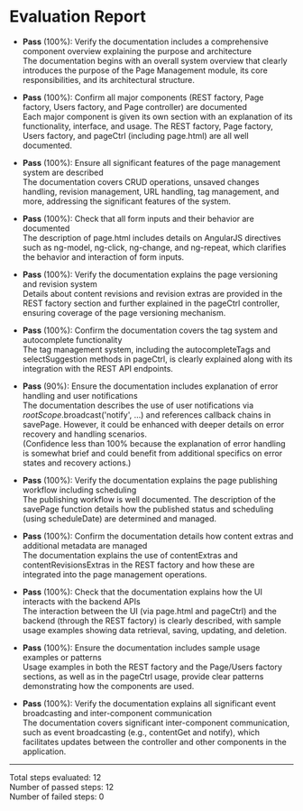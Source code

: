 # Evaluation Report

- **Pass** (100%): Verify the documentation includes a comprehensive component overview explaining the purpose and architecture  
  The documentation begins with an overall system overview that clearly introduces the purpose of the Page Management module, its core responsibilities, and its architectural structure.

- **Pass** (100%): Confirm all major components (REST factory, Page factory, Users factory, and Page controller) are documented  
  Each major component is given its own section with an explanation of its functionality, interface, and usage. The REST factory, Page factory, Users factory, and pageCtrl (including page.html) are all well documented.

- **Pass** (100%): Ensure all significant features of the page management system are described  
  The documentation covers CRUD operations, unsaved changes handling, revision management, URL handling, tag management, and more, addressing the significant features of the system.

- **Pass** (100%): Check that all form inputs and their behavior are documented  
  The description of page.html includes details on AngularJS directives such as ng-model, ng-click, ng-change, and ng-repeat, which clarifies the behavior and interaction of form inputs.

- **Pass** (100%): Verify the documentation explains the page versioning and revision system  
  Details about content revisions and revision extras are provided in the REST factory section and further explained in the pageCtrl controller, ensuring coverage of the page versioning mechanism.

- **Pass** (100%): Confirm the documentation covers the tag system and autocomplete functionality  
  The tag management system, including the autocompleteTags and selectSuggestion methods in pageCtrl, is clearly explained along with its integration with the REST API endpoints.

- **Pass** (90%): Ensure the documentation includes explanation of error handling and user notifications  
  The documentation describes the use of user notifications via $rootScope.$broadcast('notify', …) and references callback chains in savePage. However, it could be enhanced with deeper details on error recovery and handling scenarios.  
  (Confidence less than 100% because the explanation of error handling is somewhat brief and could benefit from additional specifics on error states and recovery actions.)

- **Pass** (100%): Verify the documentation explains the page publishing workflow including scheduling  
  The publishing workflow is well documented. The description of the savePage function details how the published status and scheduling (using scheduleDate) are determined and managed.

- **Pass** (100%): Confirm the documentation details how content extras and additional metadata are managed  
  The documentation explains the use of contentExtras and contentRevisionsExtras in the REST factory and how these are integrated into the page management operations.

- **Pass** (100%): Check that the documentation explains how the UI interacts with the backend APIs  
  The interaction between the UI (via page.html and pageCtrl) and the backend (through the REST factory) is clearly described, with sample usage examples showing data retrieval, saving, updating, and deletion.

- **Pass** (100%): Ensure the documentation includes sample usage examples or patterns  
  Usage examples in both the REST factory and the Page/Users factory sections, as well as in the pageCtrl usage, provide clear patterns demonstrating how the components are used.

- **Pass** (100%): Verify the documentation explains all significant event broadcasting and inter-component communication  
  The documentation covers significant inter-component communication, such as event broadcasting (e.g., contentGet and notify), which facilitates updates between the controller and other components in the application.

---

Total steps evaluated: 12  
Number of passed steps: 12  
Number of failed steps: 0